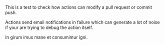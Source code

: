 This is a test to check how actions can modify a pull request or commit push.

Actions send email notifications in failure which can generate a lot of noise if your are trying to debug the action itself.

In girum imus mane et consumimur igni.
